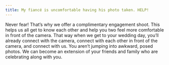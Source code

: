 ```yaml
---
title: My fiancé is uncomfortable having his photo taken. HELP!
---
```

Never fear! That’s why we offer a complimentary engagement shoot. This helps us all get to know each other and help you two feel more comfortable in front of the camera. That way when we get to your wedding day, you’ll already connect with the camera, connect with each other in front of the camera, and connect with us. You aren’t jumping into awkward, posed photos. We can become an extension of your friends and family who are celebrating along with you.